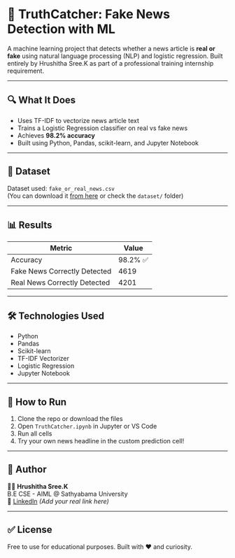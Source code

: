 # 📰 TruthCatcher: Fake News Detection with ML

A machine learning project that detects whether a news article is **real or fake** using natural language processing (NLP) and logistic regression. Built entirely by Hrushitha Sree.K as part of a professional training internship requirement.

---

## 🔍 What It Does
- Uses TF-IDF to vectorize news article text
- Trains a Logistic Regression classifier on real vs fake news
- Achieves **98.2% accuracy**
- Built using Python, Pandas, scikit-learn, and Jupyter Notebook

---

## 📁 Dataset
Dataset used: `fake_or_real_news.csv`  
(You can download it [from here](https://www.kaggle.com/datasets/therohk/million-headlines) or check the `dataset/` folder)

---

## 📊 Results

| Metric      | Value    |
|-------------|----------|
| Accuracy    | 98.2% ✅ |
| Fake News Correctly Detected | 4619 |
| Real News Correctly Detected | 4201 |

---

## 🛠 Technologies Used
- Python
- Pandas
- Scikit-learn
- TF-IDF Vectorizer
- Logistic Regression
- Jupyter Notebook

---

## 🚀 How to Run
1. Clone the repo or download the files
2. Open `TruthCatcher.ipynb` in Jupyter or VS Code
3. Run all cells
4. Try your own news headline in the custom prediction cell!

---

## 📌 Author
👩‍💻 **Hrushitha Sree.K**  
B.E CSE - AIML @ Sathyabama University  
🔗 [LinkedIn](https://www.linkedin.com) *(Add your real link here)*

---

## ✅ License
Free to use for educational purposes. Built with ❤️ and curiosity.
